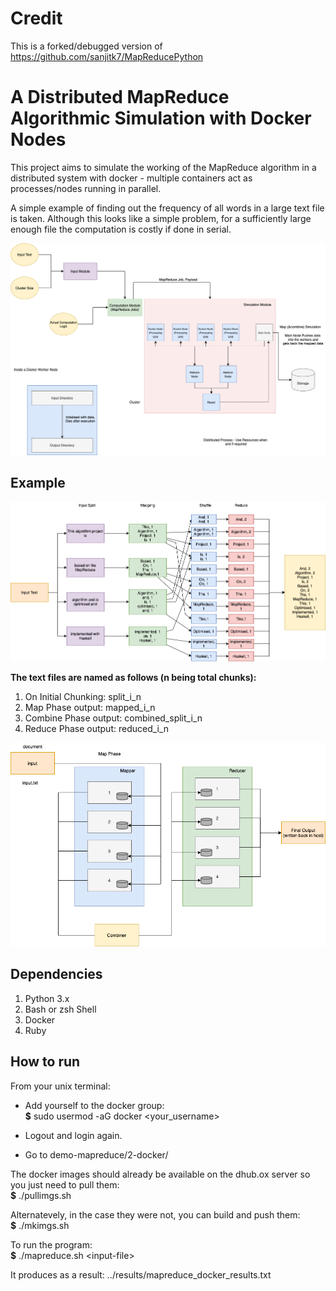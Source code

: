 # Credit 

This is a forked/debugged version of https://github.com/sanjitk7/MapReducePython

# A Distributed MapReduce Algorithmic Simulation with Docker Nodes


This project aims to simulate the working of the MapReduce algorithm in a distributed system with docker - multiple containers act as processes/nodes running in parallel. 

A simple example of finding out the frequency of all words in a large text file is taken. Although this looks like a simple problem, for a sufficiently large enough file the computation is costly if done in serial.

![](assets/updated_arch.png)

## Example

![example](assets/arch-flow.png)

**The text files are named as follows (n being total chunks):**
1. On Initial Chunking: split_i_n
2. Map Phase output: mapped_i_n
3. Combine Phase output: combined_split_i_n
4. Reduce Phase output: reduced_i_n

![](assets/fi.png)

## Dependencies
1. Python 3.x
2. Bash or zsh Shell
3. Docker
4. Ruby

## How to run

From your unix terminal:

* Add yourself to the docker group:  
**$** sudo usermod -aG docker <your_username>

* Logout and login again.

* Go to demo-mapreduce/2-docker/



The docker images should already be available on the dhub.ox server so you just need to pull them:  
**$** ./pullimgs.sh

Alternatevely, in the case they were not, you can build and push them:  
**$** ./mkimgs.sh

To run the program:  
**$** ./mapreduce.sh \<input-file\>

It produces as a result: ../results/mapreduce_docker_results.txt
